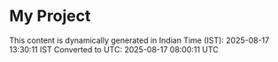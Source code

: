 # My Project

This content is dynamically generated in Indian Time (IST): 2025-08-17 13:30:11 IST
Converted to UTC: 2025-08-17 08:00:11 UTC
